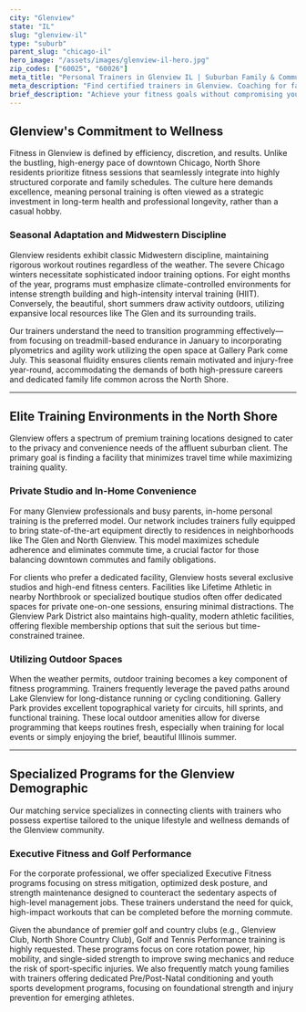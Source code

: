 ```yaml
---
city: "Glenview"
state: "IL"
slug: "glenview-il"
type: "suburb"
parent_slug: "chicago-il"
hero_image: "/assets/images/glenview-il-hero.jpg"
zip_codes: ["60025", "60026"]
meta_title: "Personal Trainers in Glenview IL | Suburban Family & Commuter Fitness"
meta_description: "Find certified trainers in Glenview. Coaching for family fitness, commuter schedules, and training at local park district facilities."
brief_description: "Achieve your fitness goals without compromising your demanding Glenview lifestyle. We connect you with certified, elite personal trainers specializing in private, in-home, or dedicated studio sessions across the North Shore. Our customized matching process ensures you find the perfect expert for strength training, post-rehabilitation, or corporate wellness needs right here in Glenview, IL. Start your personalized, results-driven fitness journey today by finding the ideal expert who fits your specific schedule and requirements."
---
```

## Glenview's Commitment to Wellness

Fitness in Glenview is defined by efficiency, discretion, and results. Unlike the bustling, high-energy pace of downtown Chicago, North Shore residents prioritize fitness sessions that seamlessly integrate into highly structured corporate and family schedules. The culture here demands excellence, meaning personal training is often viewed as a strategic investment in long-term health and professional longevity, rather than a casual hobby.

### Seasonal Adaptation and Midwestern Discipline

Glenview residents exhibit classic Midwestern discipline, maintaining rigorous workout routines regardless of the weather. The severe Chicago winters necessitate sophisticated indoor training options. For eight months of the year, programs must emphasize climate-controlled environments for intense strength building and high-intensity interval training (HIIT). Conversely, the beautiful, short summers draw activity outdoors, utilizing expansive local resources like The Glen and its surrounding trails.

Our trainers understand the need to transition programming effectively—from focusing on treadmill-based endurance in January to incorporating plyometrics and agility work utilizing the open space at Gallery Park come July. This seasonal fluidity ensures clients remain motivated and injury-free year-round, accommodating the demands of both high-pressure careers and dedicated family life common across the North Shore.

---

## Elite Training Environments in the North Shore

Glenview offers a spectrum of premium training locations designed to cater to the privacy and convenience needs of the affluent suburban client. The primary goal is finding a facility that minimizes travel time while maximizing training quality.

### Private Studio and In-Home Convenience

For many Glenview professionals and busy parents, in-home personal training is the preferred model. Our network includes trainers fully equipped to bring state-of-the-art equipment directly to residences in neighborhoods like The Glen and North Glenview. This model maximizes schedule adherence and eliminates commute time, a crucial factor for those balancing downtown commutes and family obligations.

For clients who prefer a dedicated facility, Glenview hosts several exclusive studios and high-end fitness centers. Facilities like Lifetime Athletic in nearby Northbrook or specialized boutique studios often offer dedicated spaces for private one-on-one sessions, ensuring minimal distractions. The Glenview Park District also maintains high-quality, modern athletic facilities, offering flexible membership options that suit the serious but time-constrained trainee.

### Utilizing Outdoor Spaces

When the weather permits, outdoor training becomes a key component of fitness programming. Trainers frequently leverage the paved paths around Lake Glenview for long-distance running or cycling conditioning. Gallery Park provides excellent topographical variety for circuits, hill sprints, and functional training. These local outdoor amenities allow for diverse programming that keeps routines fresh, especially when training for local events or simply enjoying the brief, beautiful Illinois summer.

---

## Specialized Programs for the Glenview Demographic

Our matching service specializes in connecting clients with trainers who possess expertise tailored to the unique lifestyle and wellness demands of the Glenview community.

### Executive Fitness and Golf Performance

For the corporate professional, we offer specialized Executive Fitness programs focusing on stress mitigation, optimized desk posture, and strength maintenance designed to counteract the sedentary aspects of high-level management jobs. These trainers understand the need for quick, high-impact workouts that can be completed before the morning commute.

Given the abundance of premier golf and country clubs (e.g., Glenview Club, North Shore Country Club), Golf and Tennis Performance training is highly requested. These programs focus on core rotation power, hip mobility, and single-sided strength to improve swing mechanics and reduce the risk of sport-specific injuries. We also frequently match young families with trainers offering dedicated Pre/Post-Natal conditioning and youth sports development programs, focusing on foundational strength and injury prevention for emerging athletes.